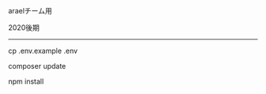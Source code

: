 araelチーム用

2020後期

___________________________________________________


cp .env.example .env

composer update

npm install
